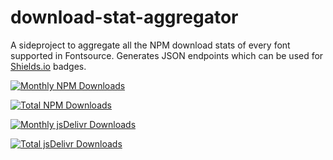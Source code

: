 # download-stat-aggregator

A sideproject to aggregate all the NPM download stats of every font supported in Fontsource. Generates JSON endpoints which can be used for [Shields.io](https://shields.io/endpoint) badges.

[![Monthly NPM Downloads](https://img.shields.io/endpoint?url=https%3A%2F%2Fraw.githubusercontent.com%2Ffontsource%2Fdownload-stat-aggregator%2Fmain%2Fdata%2FbadgeMonth.json)](https://github.com/fontsource/download-stat-aggregator)

[![Total NPM Downloads](https://img.shields.io/endpoint?url=https%3A%2F%2Fraw.githubusercontent.com%2Ffontsource%2Fdownload-stat-aggregator%2Fmain%2Fdata%2FbadgeTotal.json)](https://github.com/fontsource/download-stat-aggregator)

[![Monthly jsDelivr Downloads](https://img.shields.io/endpoint?url=https%3A%2F%2Fraw.githubusercontent.com%2Ffontsource%2Fdownload-stat-aggregator%2Fmain%2Fdata%2FbadgejsDelivrMonth.json)](https://github.com/fontsource/download-stat-aggregator)

[![Total jsDelivr Downloads](https://img.shields.io/endpoint?url=https%3A%2F%2Fraw.githubusercontent.com%2Ffontsource%2Fdownload-stat-aggregator%2Fmain%2Fdata%2FbadgejsDelivrTotal.json)](https://github.com/fontsource/download-stat-aggregator)
